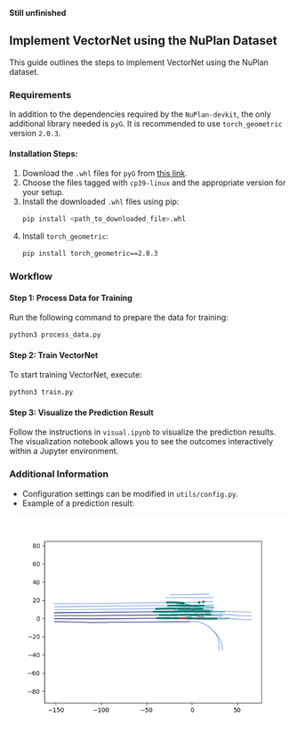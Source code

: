 **Still unfinished**

## Implement VectorNet using the NuPlan Dataset

This guide outlines the steps to implement VectorNet using the NuPlan dataset.

### Requirements
In addition to the dependencies required by the `NuPlan-devkit`, the only additional library needed is `pyG`. It is recommended to use `torch_geometric` version `2.0.3`.

#### Installation Steps:
1. Download the `.whl` files for `pyG` from [this link](https://data.pyg.org/whl/torch-1.9.0%2Bcu111.html).
2. Choose the files tagged with `cp39-linux` and the appropriate version for your setup.
3. Install the downloaded `.whl` files using pip:
   ```bash
   pip install <path_to_downloaded_file>.whl
   ```
4. Install `torch_geometric`:
   ```bash
   pip install torch_geometric==2.0.3
   ```

### Workflow

#### Step 1: Process Data for Training
Run the following command to prepare the data for training:
```bash
python3 process_data.py
```

#### Step 2: Train VectorNet
To start training VectorNet, execute:
```bash
python3 train.py
```

#### Step 3: Visualize the Prediction Result
Follow the instructions in `visual.ipynb` to visualize the prediction results. The visualization notebook allows you to see the outcomes interactively within a Jupyter environment.

### Additional Information
- Configuration settings can be modified in `utils/config.py`.
- Example of a prediction result:

![](./result/output_10.png)
